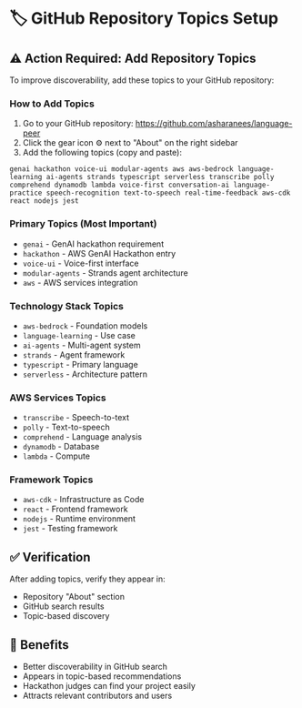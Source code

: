 # 🏷️ GitHub Repository Topics Setup

## ⚠️ Action Required: Add Repository Topics

To improve discoverability, add these topics to your GitHub repository:

### How to Add Topics
1. Go to your GitHub repository: https://github.com/asharanees/language-peer
2. Click the gear icon ⚙️ next to "About" on the right sidebar
3. Add the following topics (copy and paste):

```
genai hackathon voice-ui modular-agents aws aws-bedrock language-learning ai-agents strands typescript serverless transcribe polly comprehend dynamodb lambda voice-first conversation-ai language-practice speech-recognition text-to-speech real-time-feedback aws-cdk react nodejs jest
```

### Primary Topics (Most Important)
- `genai` - GenAI hackathon requirement
- `hackathon` - AWS GenAI Hackathon entry
- `voice-ui` - Voice-first interface
- `modular-agents` - Strands agent architecture
- `aws` - AWS services integration

### Technology Stack Topics
- `aws-bedrock` - Foundation models
- `language-learning` - Use case
- `ai-agents` - Multi-agent system
- `strands` - Agent framework
- `typescript` - Primary language
- `serverless` - Architecture pattern

### AWS Services Topics
- `transcribe` - Speech-to-text
- `polly` - Text-to-speech
- `comprehend` - Language analysis
- `dynamodb` - Database
- `lambda` - Compute

### Framework Topics
- `aws-cdk` - Infrastructure as Code
- `react` - Frontend framework
- `nodejs` - Runtime environment
- `jest` - Testing framework

## ✅ Verification
After adding topics, verify they appear in:
- Repository "About" section
- GitHub search results
- Topic-based discovery

## 🎯 Benefits
- Better discoverability in GitHub search
- Appears in topic-based recommendations
- Hackathon judges can find your project easily
- Attracts relevant contributors and users